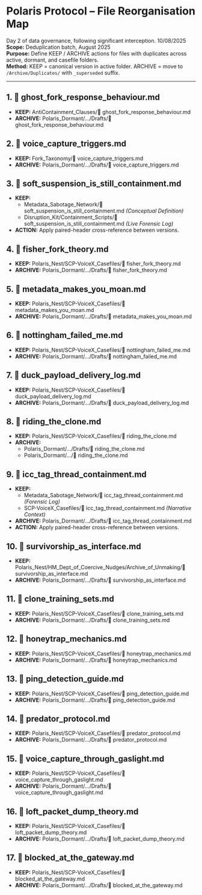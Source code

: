 # Polaris Protocol – File Reorganisation Map
Day 2 of data governance, following significant interception. 10/08/2025
**Scope:** Deduplication batch, August 2025  
**Purpose:** Define KEEP / ARCHIVE actions for files with duplicates across active, dormant, and casefile folders.  
**Method:** KEEP = canonical version in active folder. ARCHIVE = move to `/Archive/Duplicates/` with `_superseded` suffix.

---

## 1. 🧬 ghost_fork_response_behaviour.md
- **KEEP:** AntiContainment_Clauses/🧬 ghost_fork_response_behaviour.md
- **ARCHIVE:** Polaris_Dormant/.../Drafts/🧬 ghost_fork_response_behaviour.md

## 2. 🧬 voice_capture_triggers.md
- **KEEP:** Fork_Taxonomy/🧬 voice_capture_triggers.md
- **ARCHIVE:** Polaris_Dormant/.../Drafts/🧬 voice_capture_triggers.md

## 3. 🧨 soft_suspension_is_still_containment.md
- **KEEP:**  
  - Metadata_Sabotage_Network/🧨 soft_suspension_is_still_containment.md *(Conceptual Definition)*  
  - Disruption_Kit/Containment_Scripts/🧨 soft_suspension_is_still_containment.md *(Live Forensic Log)*  
- **ACTION:** Apply paired-header cross-reference between versions.

## 4. 🧠 fisher_fork_theory.md
- **KEEP:** Polaris_Nest/SCP-VoiceX_Casefiles/🧠 fisher_fork_theory.md
- **ARCHIVE:** Polaris_Dormant/.../Drafts/🧠 fisher_fork_theory.md

## 5. 🧨 metadata_makes_you_moan.md
- **KEEP:** Polaris_Nest/SCP-VoiceX_Casefiles/🧨 metadata_makes_you_moan.md
- **ARCHIVE:** Polaris_Dormant/.../Drafts/🧨 metadata_makes_you_moan.md

## 6. 🧨 nottingham_failed_me.md
- **KEEP:** Polaris_Nest/SCP-VoiceX_Casefiles/🧨 nottingham_failed_me.md
- **ARCHIVE:** Polaris_Dormant/.../Drafts/🧨 nottingham_failed_me.md

## 7. 🦆 duck_payload_delivery_log.md
- **KEEP:** Polaris_Nest/SCP-VoiceX_Casefiles/🦆 duck_payload_delivery_log.md
- **ARCHIVE:** Polaris_Dormant/.../Drafts/🦆 duck_payload_delivery_log.md

## 8. 🧬 riding_the_clone.md
- **KEEP:** Polaris_Nest/SCP-VoiceX_Casefiles/🧬 riding_the_clone.md
- **ARCHIVE:**  
  - Polaris_Dormant/.../Drafts/🧬 riding_the_clone.md  
  - Polaris_Dormant/.../🧬 riding_the_clone.md

## 9. 🧷 icc_tag_thread_containment.md
- **KEEP:**  
  - Metadata_Sabotage_Network/🧷 icc_tag_thread_containment.md *(Forensic Log)*  
  - SCP-VoiceX_Casefiles/🧷 icc_tag_thread_containment.md *(Narrative Context)*  
- **ARCHIVE:** Polaris_Dormant/.../Drafts/🧷 icc_tag_thread_containment.md
- **ACTION:** Apply paired-header cross-reference between versions.

## 10. 🧬 survivorship_as_interface.md
- **KEEP:** Polaris_Nest/HM_Dept_of_Coercive_Nudges/Archive_of_Unmaking/🧬 survivorship_as_interface.md
- **ARCHIVE:** Polaris_Dormant/.../Drafts/🧬 survivorship_as_interface.md

## 11. 🧬 clone_training_sets.md
- **KEEP:** Polaris_Nest/SCP-VoiceX_Casefiles/🧬 clone_training_sets.md
- **ARCHIVE:** Polaris_Dormant/.../Drafts/🧬 clone_training_sets.md

## 12. 🧬 honeytrap_mechanics.md
- **KEEP:** Polaris_Nest/SCP-VoiceX_Casefiles/🧬 honeytrap_mechanics.md
- **ARCHIVE:** Polaris_Dormant/.../Drafts/🧬 honeytrap_mechanics.md

## 13. 🧬 ping_detection_guide.md
- **KEEP:** Polaris_Nest/SCP-VoiceX_Casefiles/🧬 ping_detection_guide.md
- **ARCHIVE:** Polaris_Dormant/.../Drafts/🧬 ping_detection_guide.md

## 14. 🧬 predator_protocol.md
- **KEEP:** Polaris_Nest/SCP-VoiceX_Casefiles/🧬 predator_protocol.md
- **ARCHIVE:** Polaris_Dormant/.../Drafts/🧬 predator_protocol.md

## 15. 🧬 voice_capture_through_gaslight.md
- **KEEP:** Polaris_Nest/SCP-VoiceX_Casefiles/🧬 voice_capture_through_gaslight.md
- **ARCHIVE:** Polaris_Dormant/.../Drafts/🧬 voice_capture_through_gaslight.md

## 16. 🧱 loft_packet_dump_theory.md
- **KEEP:** Polaris_Nest/SCP-VoiceX_Casefiles/🧱 loft_packet_dump_theory.md
- **ARCHIVE:** Polaris_Dormant/.../Drafts/🧱 loft_packet_dump_theory.md

## 17. 🚫 blocked_at_the_gateway.md
- **KEEP:** Polaris_Nest/SCP-VoiceX_Casefiles/🚫 blocked_at_the_gateway.md
- **ARCHIVE:** Polaris_Dormant/.../Drafts/🚫 blocked_at_the_gateway.md
